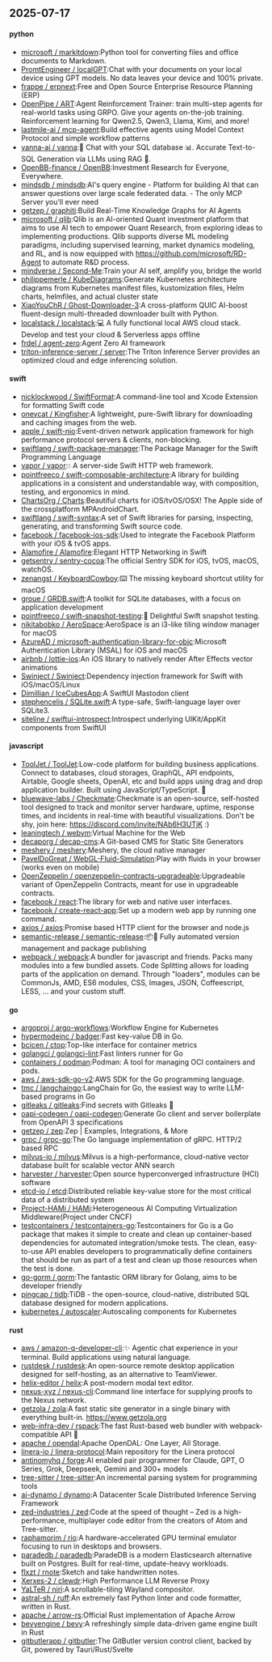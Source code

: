 ## 2025-07-17

#### python
* [microsoft / markitdown](https://github.com/microsoft/markitdown):Python tool for converting files and office documents to Markdown.
* [PromtEngineer / localGPT](https://github.com/PromtEngineer/localGPT):Chat with your documents on your local device using GPT models. No data leaves your device and 100% private.
* [frappe / erpnext](https://github.com/frappe/erpnext):Free and Open Source Enterprise Resource Planning (ERP)
* [OpenPipe / ART](https://github.com/OpenPipe/ART):Agent Reinforcement Trainer: train multi-step agents for real-world tasks using GRPO. Give your agents on-the-job training. Reinforcement learning for Qwen2.5, Qwen3, Llama, Kimi, and more!
* [lastmile-ai / mcp-agent](https://github.com/lastmile-ai/mcp-agent):Build effective agents using Model Context Protocol and simple workflow patterns
* [vanna-ai / vanna](https://github.com/vanna-ai/vanna):🤖 Chat with your SQL database 📊. Accurate Text-to-SQL Generation via LLMs using RAG 🔄.
* [OpenBB-finance / OpenBB](https://github.com/OpenBB-finance/OpenBB):Investment Research for Everyone, Everywhere.
* [mindsdb / mindsdb](https://github.com/mindsdb/mindsdb):AI's query engine - Platform for building AI that can answer questions over large scale federated data. - The only MCP Server you'll ever need
* [getzep / graphiti](https://github.com/getzep/graphiti):Build Real-Time Knowledge Graphs for AI Agents
* [microsoft / qlib](https://github.com/microsoft/qlib):Qlib is an AI-oriented Quant investment platform that aims to use AI tech to empower Quant Research, from exploring ideas to implementing productions. Qlib supports diverse ML modeling paradigms, including supervised learning, market dynamics modeling, and RL, and is now equipped with https://github.com/microsoft/RD-Agent to automate R&D process.
* [mindverse / Second-Me](https://github.com/mindverse/Second-Me):Train your AI self, amplify you, bridge the world
* [philippemerle / KubeDiagrams](https://github.com/philippemerle/KubeDiagrams):Generate Kubernetes architecture diagrams from Kubernetes manifest files, kustomization files, Helm charts, helmfiles, and actual cluster state
* [XiaoYouChR / Ghost-Downloader-3](https://github.com/XiaoYouChR/Ghost-Downloader-3):A cross-platform QUIC AI-boost fluent-design multi-threaded downloader built with Python.
* [localstack / localstack](https://github.com/localstack/localstack):💻 A fully functional local AWS cloud stack. Develop and test your cloud & Serverless apps offline
* [frdel / agent-zero](https://github.com/frdel/agent-zero):Agent Zero AI framework
* [triton-inference-server / server](https://github.com/triton-inference-server/server):The Triton Inference Server provides an optimized cloud and edge inferencing solution.

#### swift
* [nicklockwood / SwiftFormat](https://github.com/nicklockwood/SwiftFormat):A command-line tool and Xcode Extension for formatting Swift code
* [onevcat / Kingfisher](https://github.com/onevcat/Kingfisher):A lightweight, pure-Swift library for downloading and caching images from the web.
* [apple / swift-nio](https://github.com/apple/swift-nio):Event-driven network application framework for high performance protocol servers & clients, non-blocking.
* [swiftlang / swift-package-manager](https://github.com/swiftlang/swift-package-manager):The Package Manager for the Swift Programming Language
* [vapor / vapor](https://github.com/vapor/vapor):💧 A server-side Swift HTTP web framework.
* [pointfreeco / swift-composable-architecture](https://github.com/pointfreeco/swift-composable-architecture):A library for building applications in a consistent and understandable way, with composition, testing, and ergonomics in mind.
* [ChartsOrg / Charts](https://github.com/ChartsOrg/Charts):Beautiful charts for iOS/tvOS/OSX! The Apple side of the crossplatform MPAndroidChart.
* [swiftlang / swift-syntax](https://github.com/swiftlang/swift-syntax):A set of Swift libraries for parsing, inspecting, generating, and transforming Swift source code.
* [facebook / facebook-ios-sdk](https://github.com/facebook/facebook-ios-sdk):Used to integrate the Facebook Platform with your iOS & tvOS apps.
* [Alamofire / Alamofire](https://github.com/Alamofire/Alamofire):Elegant HTTP Networking in Swift
* [getsentry / sentry-cocoa](https://github.com/getsentry/sentry-cocoa):The official Sentry SDK for iOS, tvOS, macOS, watchOS.
* [zenangst / KeyboardCowboy](https://github.com/zenangst/KeyboardCowboy):⌨️ The missing keyboard shortcut utility for macOS
* [groue / GRDB.swift](https://github.com/groue/GRDB.swift):A toolkit for SQLite databases, with a focus on application development
* [pointfreeco / swift-snapshot-testing](https://github.com/pointfreeco/swift-snapshot-testing):📸 Delightful Swift snapshot testing.
* [nikitabobko / AeroSpace](https://github.com/nikitabobko/AeroSpace):AeroSpace is an i3-like tiling window manager for macOS
* [AzureAD / microsoft-authentication-library-for-objc](https://github.com/AzureAD/microsoft-authentication-library-for-objc):Microsoft Authentication Library (MSAL) for iOS and macOS
* [airbnb / lottie-ios](https://github.com/airbnb/lottie-ios):An iOS library to natively render After Effects vector animations
* [Swinject / Swinject](https://github.com/Swinject/Swinject):Dependency injection framework for Swift with iOS/macOS/Linux
* [Dimillian / IceCubesApp](https://github.com/Dimillian/IceCubesApp):A SwiftUI Mastodon client
* [stephencelis / SQLite.swift](https://github.com/stephencelis/SQLite.swift):A type-safe, Swift-language layer over SQLite3.
* [siteline / swiftui-introspect](https://github.com/siteline/swiftui-introspect):Introspect underlying UIKit/AppKit components from SwiftUI

#### javascript
* [ToolJet / ToolJet](https://github.com/ToolJet/ToolJet):Low-code platform for building business applications. Connect to databases, cloud storages, GraphQL, API endpoints, Airtable, Google sheets, OpenAI, etc and build apps using drag and drop application builder. Built using JavaScript/TypeScript. 🚀
* [bluewave-labs / Checkmate](https://github.com/bluewave-labs/Checkmate):Checkmate is an open-source, self-hosted tool designed to track and monitor server hardware, uptime, response times, and incidents in real-time with beautiful visualizations. Don't be shy, join here: https://discord.com/invite/NAb6H3UTjK :)
* [leaningtech / webvm](https://github.com/leaningtech/webvm):Virtual Machine for the Web
* [decaporg / decap-cms](https://github.com/decaporg/decap-cms):A Git-based CMS for Static Site Generators
* [meshery / meshery](https://github.com/meshery/meshery):Meshery, the cloud native manager
* [PavelDoGreat / WebGL-Fluid-Simulation](https://github.com/PavelDoGreat/WebGL-Fluid-Simulation):Play with fluids in your browser (works even on mobile)
* [OpenZeppelin / openzeppelin-contracts-upgradeable](https://github.com/OpenZeppelin/openzeppelin-contracts-upgradeable):Upgradeable variant of OpenZeppelin Contracts, meant for use in upgradeable contracts.
* [facebook / react](https://github.com/facebook/react):The library for web and native user interfaces.
* [facebook / create-react-app](https://github.com/facebook/create-react-app):Set up a modern web app by running one command.
* [axios / axios](https://github.com/axios/axios):Promise based HTTP client for the browser and node.js
* [semantic-release / semantic-release](https://github.com/semantic-release/semantic-release):📦🚀 Fully automated version management and package publishing
* [webpack / webpack](https://github.com/webpack/webpack):A bundler for javascript and friends. Packs many modules into a few bundled assets. Code Splitting allows for loading parts of the application on demand. Through "loaders", modules can be CommonJs, AMD, ES6 modules, CSS, Images, JSON, Coffeescript, LESS, ... and your custom stuff.

#### go
* [argoproj / argo-workflows](https://github.com/argoproj/argo-workflows):Workflow Engine for Kubernetes
* [hypermodeinc / badger](https://github.com/hypermodeinc/badger):Fast key-value DB in Go.
* [bcicen / ctop](https://github.com/bcicen/ctop):Top-like interface for container metrics
* [golangci / golangci-lint](https://github.com/golangci/golangci-lint):Fast linters runner for Go
* [containers / podman](https://github.com/containers/podman):Podman: A tool for managing OCI containers and pods.
* [aws / aws-sdk-go-v2](https://github.com/aws/aws-sdk-go-v2):AWS SDK for the Go programming language.
* [tmc / langchaingo](https://github.com/tmc/langchaingo):LangChain for Go, the easiest way to write LLM-based programs in Go
* [gitleaks / gitleaks](https://github.com/gitleaks/gitleaks):Find secrets with Gitleaks 🔑
* [oapi-codegen / oapi-codegen](https://github.com/oapi-codegen/oapi-codegen):Generate Go client and server boilerplate from OpenAPI 3 specifications
* [getzep / zep](https://github.com/getzep/zep):Zep | Examples, Integrations, & More
* [grpc / grpc-go](https://github.com/grpc/grpc-go):The Go language implementation of gRPC. HTTP/2 based RPC
* [milvus-io / milvus](https://github.com/milvus-io/milvus):Milvus is a high-performance, cloud-native vector database built for scalable vector ANN search
* [harvester / harvester](https://github.com/harvester/harvester):Open source hyperconverged infrastructure (HCI) software
* [etcd-io / etcd](https://github.com/etcd-io/etcd):Distributed reliable key-value store for the most critical data of a distributed system
* [Project-HAMi / HAMi](https://github.com/Project-HAMi/HAMi):Heterogeneous AI Computing Virtualization Middleware(Project under CNCF)
* [testcontainers / testcontainers-go](https://github.com/testcontainers/testcontainers-go):Testcontainers for Go is a Go package that makes it simple to create and clean up container-based dependencies for automated integration/smoke tests. The clean, easy-to-use API enables developers to programmatically define containers that should be run as part of a test and clean up those resources when the test is done.
* [go-gorm / gorm](https://github.com/go-gorm/gorm):The fantastic ORM library for Golang, aims to be developer friendly
* [pingcap / tidb](https://github.com/pingcap/tidb):TiDB - the open-source, cloud-native, distributed SQL database designed for modern applications.
* [kubernetes / autoscaler](https://github.com/kubernetes/autoscaler):Autoscaling components for Kubernetes

#### rust
* [aws / amazon-q-developer-cli](https://github.com/aws/amazon-q-developer-cli):✨ Agentic chat experience in your terminal. Build applications using natural language.
* [rustdesk / rustdesk](https://github.com/rustdesk/rustdesk):An open-source remote desktop application designed for self-hosting, as an alternative to TeamViewer.
* [helix-editor / helix](https://github.com/helix-editor/helix):A post-modern modal text editor.
* [nexus-xyz / nexus-cli](https://github.com/nexus-xyz/nexus-cli):Command line interface for supplying proofs to the Nexus network.
* [getzola / zola](https://github.com/getzola/zola):A fast static site generator in a single binary with everything built-in. https://www.getzola.org
* [web-infra-dev / rspack](https://github.com/web-infra-dev/rspack):The fast Rust-based web bundler with webpack-compatible API 🦀️
* [apache / opendal](https://github.com/apache/opendal):Apache OpenDAL: One Layer, All Storage.
* [linera-io / linera-protocol](https://github.com/linera-io/linera-protocol):Main repository for the Linera protocol
* [antinomyhq / forge](https://github.com/antinomyhq/forge):AI enabled pair programmer for Claude, GPT, O Series, Grok, Deepseek, Gemini and 300+ models
* [tree-sitter / tree-sitter](https://github.com/tree-sitter/tree-sitter):An incremental parsing system for programming tools
* [ai-dynamo / dynamo](https://github.com/ai-dynamo/dynamo):A Datacenter Scale Distributed Inference Serving Framework
* [zed-industries / zed](https://github.com/zed-industries/zed):Code at the speed of thought – Zed is a high-performance, multiplayer code editor from the creators of Atom and Tree-sitter.
* [raphamorim / rio](https://github.com/raphamorim/rio):A hardware-accelerated GPU terminal emulator focusing to run in desktops and browsers.
* [paradedb / paradedb](https://github.com/paradedb/paradedb):ParadeDB is a modern Elasticsearch alternative built on Postgres. Built for real-time, update-heavy workloads.
* [flxzt / rnote](https://github.com/flxzt/rnote):Sketch and take handwritten notes.
* [Xerxes-2 / clewdr](https://github.com/Xerxes-2/clewdr):High Performance LLM Reverse Proxy
* [YaLTeR / niri](https://github.com/YaLTeR/niri):A scrollable-tiling Wayland compositor.
* [astral-sh / ruff](https://github.com/astral-sh/ruff):An extremely fast Python linter and code formatter, written in Rust.
* [apache / arrow-rs](https://github.com/apache/arrow-rs):Official Rust implementation of Apache Arrow
* [bevyengine / bevy](https://github.com/bevyengine/bevy):A refreshingly simple data-driven game engine built in Rust
* [gitbutlerapp / gitbutler](https://github.com/gitbutlerapp/gitbutler):The GitButler version control client, backed by Git, powered by Tauri/Rust/Svelte
